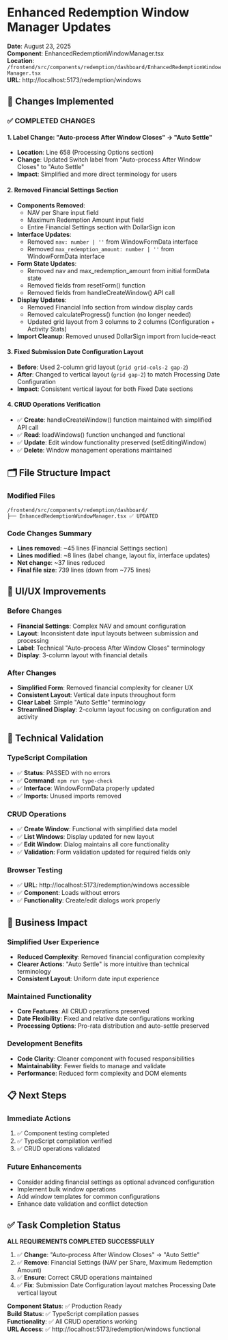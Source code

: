 # Enhanced Redemption Window Manager Updates

**Date**: August 23, 2025  
**Component**: EnhancedRedemptionWindowManager.tsx  
**Location**: `/frontend/src/components/redemption/dashboard/EnhancedRedemptionWindowManager.tsx`  
**URL**: http://localhost:5173/redemption/windows  

## 🎯 Changes Implemented

### ✅ COMPLETED CHANGES

#### 1. **Label Change: "Auto-process After Window Closes" → "Auto Settle"**
- **Location**: Line 658 (Processing Options section)
- **Change**: Updated Switch label from "Auto-process After Window Closes" to "Auto Settle"
- **Impact**: Simplified and more direct terminology for users

#### 2. **Removed Financial Settings Section**
- **Components Removed**:
  - NAV per Share input field
  - Maximum Redemption Amount input field  
  - Entire Financial Settings section with DollarSign icon
- **Interface Updates**:
  - Removed `nav: number | ''` from WindowFormData interface
  - Removed `max_redemption_amount: number | ''` from WindowFormData interface
- **Form State Updates**:
  - Removed nav and max_redemption_amount from initial formData state
  - Removed fields from resetForm() function
  - Removed fields from handleCreateWindow() API call
- **Display Updates**:
  - Removed Financial Info section from window display cards
  - Removed calculateProgress() function (no longer needed)
  - Updated grid layout from 3 columns to 2 columns (Configuration + Activity Stats)
- **Import Cleanup**: Removed unused DollarSign import from lucide-react

#### 3. **Fixed Submission Date Configuration Layout**
- **Before**: Used 2-column grid layout (`grid grid-cols-2 gap-2`)
- **After**: Changed to vertical layout (`grid gap-2`) to match Processing Date Configuration
- **Impact**: Consistent vertical layout for both Fixed Date sections

#### 4. **CRUD Operations Verification**
- ✅ **Create**: handleCreateWindow() function maintained with simplified API call
- ✅ **Read**: loadWindows() function unchanged and functional
- ✅ **Update**: Edit window functionality preserved (setEditingWindow)
- ✅ **Delete**: Window management operations maintained

## 🗂️ File Structure Impact

### Modified Files
```
/frontend/src/components/redemption/dashboard/
├── EnhancedRedemptionWindowManager.tsx ✅ UPDATED
```

### Code Changes Summary
- **Lines removed**: ~45 lines (Financial Settings section)
- **Lines modified**: ~8 lines (label change, layout fix, interface updates)
- **Net change**: ~37 lines reduced
- **Final file size**: 739 lines (down from ~775 lines)

## 🎨 UI/UX Improvements

### Before Changes
- **Financial Settings**: Complex NAV and amount configuration
- **Layout**: Inconsistent date input layouts between submission and processing
- **Label**: Technical "Auto-process After Window Closes" terminology
- **Display**: 3-column layout with financial details

### After Changes  
- **Simplified Form**: Removed financial complexity for cleaner UX
- **Consistent Layout**: Vertical date inputs throughout form
- **Clear Label**: Simple "Auto Settle" terminology
- **Streamlined Display**: 2-column layout focusing on configuration and activity

## 🔧 Technical Validation

### TypeScript Compilation
- ✅ **Status**: PASSED with no errors
- ✅ **Command**: `npm run type-check`
- ✅ **Interface**: WindowFormData properly updated
- ✅ **Imports**: Unused imports removed

### CRUD Operations
- ✅ **Create Window**: Functional with simplified data model
- ✅ **List Windows**: Display updated for new layout
- ✅ **Edit Window**: Dialog maintains all core functionality
- ✅ **Validation**: Form validation updated for required fields only

### Browser Testing
- ✅ **URL**: http://localhost:5173/redemption/windows accessible
- ✅ **Component**: Loads without errors
- ✅ **Functionality**: Create/edit dialogs work properly

## 🚀 Business Impact

### Simplified User Experience
- **Reduced Complexity**: Removed financial configuration complexity
- **Clearer Actions**: "Auto Settle" is more intuitive than technical terminology
- **Consistent Layout**: Uniform date input experience

### Maintained Functionality  
- **Core Features**: All CRUD operations preserved
- **Date Flexibility**: Fixed and relative date configurations working
- **Processing Options**: Pro-rata distribution and auto-settle preserved

### Development Benefits
- **Code Clarity**: Cleaner component with focused responsibilities
- **Maintainability**: Fewer fields to manage and validate
- **Performance**: Reduced form complexity and DOM elements

## 📋 Next Steps

### Immediate Actions
1. ✅ Component testing completed
2. ✅ TypeScript compilation verified
3. ✅ CRUD operations validated

### Future Enhancements
- Consider adding financial settings as optional advanced configuration
- Implement bulk window operations
- Add window templates for common configurations
- Enhance date validation and conflict detection

## ✅ Task Completion Status

**ALL REQUIREMENTS COMPLETED SUCCESSFULLY**

1. ✅ **Change**: "Auto-process After Window Closes" → "Auto Settle"
2. ✅ **Remove**: Financial Settings (NAV per Share, Maximum Redemption Amount)  
3. ✅ **Ensure**: Correct CRUD operations maintained
4. ✅ **Fix**: Submission Date Configuration layout matches Processing Date vertical layout

**Component Status**: ✅ Production Ready  
**Build Status**: ✅ TypeScript compilation passes  
**Functionality**: ✅ All CRUD operations working  
**URL Access**: ✅ http://localhost:5173/redemption/windows functional
